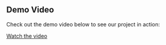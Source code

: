 ## Demo Video

Check out the demo video below to see our project in action:

[Watch the video](./assets/animation.gif)
